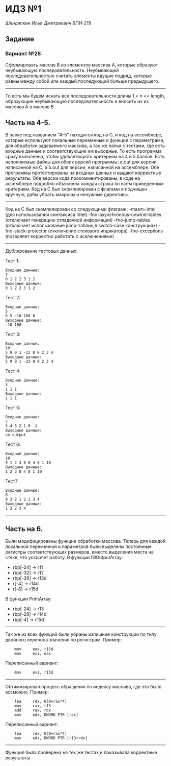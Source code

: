 ﻿# ИДЗ №1
*Шиндяпкин Илья Дмитриевич БПИ-219*
## Задание
### Вариант №28
Сформировать массив В из элементов массива А, которые образуют неубывающую последовательность. Неубывающей последовательностью считать элементы идущие подряд, которые равны между собой или каждый последующий больше предыдущего. 
***
То есть мы будем искать все последовательности длины 1 < n <= length, образующие неубывающую последовательность и вносить их из массива А в массив В. 
## Часть на 4-5.
В папке под названием "4-5" находится код на С, и код на ассемблере, которые используют локальные переменные и функции с параметрами, для обработки задаваемого массива, а так же папка с тестами, где есть входные данные и соответствующие им выходные. То есть программа сразу выполнена, чтобы удовлетворять критериям на 4 и 5 баллов. Есть исполняемые файлы для обеих версий программы: a.out для версии, написанной на С, а b.out для версии, написанной на ассемблере. Обе программы протестированы на входных данных и выдают корректные результаты. Обе версии кода прокомментированы, в коде на ассемблере подробно объяснена каждая строка по всем приведенным критериям. Код на С был скомпилирован с флагами и подчищен вручную, дабы убрать макросы и ненужные директивы. 
***
Код на С был скомпилирован со следующими флагами:
-masm=intel (для использования синтаксиса Intel)
-fno-asynchronous-unwind-tables (отключает генерацию отладочной информации)
-fno-jump-tables (отключает использование jump-таблиц в switch-case конструкциях)
-fno-stack-protector (отключение стекового индикатора)
-fno-exceptions (позволяет корректно работать с исключениями)
***
Дублирование тестовых данных:

Тест 1:

	Входные данные:
	7
	0 1 2 2 3 1 2
	Выходные данные:
    0 1 2 2 3 1 2
Тест 2:

	Входные данные:
	5
	6 5 -10 100 0
	Выходные данные:
    -10 100
Тест 3:

	Входные данные:
	10
	5 9 0 1 -23 0 0 2 3 4
	Выходные данные:
    5 9 0 1 -23 0 0 2 3 4
Тест 4:

	Входные данные:
    3
	1 1 1
	Выходные данные:
    1 1 1
Тест 	5:

    Входные данные:
    7
	5 4 3 2 1 0 -1
	Выходные данные:
    no output
Тест 6:

	Входные данные:
    10
	9 1 2 3 8 6 4 8 1 10
	Выходные данные:
    1 2 3 8 4 8 1 10
Тест7:

	Входные данные:
    8
	9 3 2 1 2 2 3 4
	Выходные данные:
    1 2 2 3 4
***

## Часть на 6.
Были модифицированы функции обработки массива. Теперь для каждой локальной переменной и параметров были выделены постоянные регистры соответствующих размеров, вместо выделения места на стеке, что ускоряет работу. 
В функции fillOutputArray:
 - rbp[-24] -> r11
 - rbp[-32] -> r12
 - rbp[-36] -> r13d
 - r[-4] -> r14d
 - r[-8] -> r15d

В функции PrintArray:
 - rbp[-24] -> r13
 - rbp[-28] -> r14d
 - rbp[-4] -> r15d
***
Так же из всех функций были убраны излишние конструкции по типу двойного переноса значения по регистрам. Пример:
	    
	    mov     eax, r15d
		mov     esi, eax 

Переписанный вариант:

	    mov		esi, r15d
***
Оптимизирован процесс обращения по индексу массива, где это было возможно. Пример:

        lea     rdx, 0[0+rax*4]
        mov     rax, r13
        add     rax, rdx
        mov     edx, DWORD PTR [rax]
Переписанный вариант:

        lea     rdx, 0[0+rax*4]
        mov     edx, DWORD PTR [r13+rdx]
***
Функция была проверена на тех же тестах и показывала корректные результаты.
